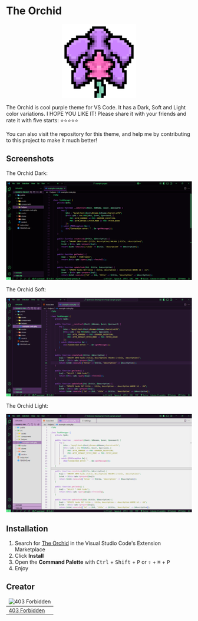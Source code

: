 # The Orchid

<p align="center">
    <img src="https://raw.githubusercontent.com/mario-garcia-dev/assets/refs/heads/main/images/the-orchid-theme/the-orchid-no-background.png" alt="The Orchid Theme" width="200px">
</p>

The Orchid is cool purple theme for VS Code. It has a Dark, Soft and Light color variations. I HOPE YOU LIKE IT! Please share it with your friends and rate it with five starts: ⭐⭐⭐⭐⭐

You can also visit the repository for this theme, and help me by contributing to this project to make it much better!

## Screenshots

The Orchid Dark:

![The Orchid Dark](https://raw.githubusercontent.com/mario-garcia-dev/assets/refs/heads/main/images/the-orchid-theme/code-example-dark-01.png)

The Orchid Soft:

![The Orchid Soft](https://raw.githubusercontent.com/mario-garcia-dev/assets/refs/heads/main/images/the-orchid-theme/code-example-soft-01.png)

The Orchid Light:

![The Orchid Light](https://raw.githubusercontent.com/mario-garcia-dev/assets/refs/heads/main/images/the-orchid-theme/code-example-light-01.png)

## Installation
1. Search for [The Orchid]() in the Visual Studio Code's Extension Marketplace
2. Click **Install**
3. Open the **Command Palette** with <kbd>Ctrl</kbd> + <kbd>Shift</kbd> + <kbd>P</kbd> or <kbd>⇧</kbd> + <kbd>⌘</kbd> + <kbd>P</kbd>
4. Enjoy

## Creator
<table>
    <thead>
        <td>
            <img src="https://avatars.githubusercontent.com/u/199692054?v=4" alt="403 Forbidden" width="100px">
        </td>
    </thead>
    <tbody>
        <td><a href="https://github.com/mario-garcia-dev">403 Forbidden</a></td>
    </tbody>
</table>
